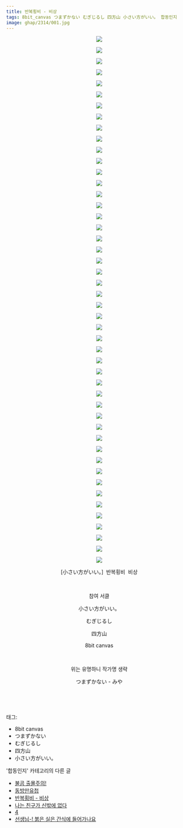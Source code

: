 ```yaml
---
title: 반복횡비 - 비상
tags: 8bit_canvas つまずかない むぎじるし 四方山 小さい方がいい。 합동인지
image: ghap/2314/001.jpg
---
```

<div class="article">
<p style="text-align: center; clear: none; float: none;"><img src="{{ site.nasurl }}/ghap/2314/001.jpg"/></p>
<p style="text-align: center; clear: none; float: none;"><img src="{{ site.nasurl }}/ghap/2314/002.jpg"/></p>
<p style="text-align: center; clear: none; float: none;"><img src="{{ site.nasurl }}/ghap/2314/003.jpg"/></p>
<p style="text-align: center; clear: none; float: none;"><img src="{{ site.nasurl }}/ghap/2314/004.jpg"/></p>
<p style="text-align: center; clear: none; float: none;"><img src="{{ site.nasurl }}/ghap/2314/005.jpg"/></p>
<p style="text-align: center; clear: none; float: none;"><img src="{{ site.nasurl }}/ghap/2314/006.jpg"/></p>
<p style="text-align: center; clear: none; float: none;"><img src="{{ site.nasurl }}/ghap/2314/007.jpg"/></p>
<p style="text-align: center; clear: none; float: none;"><img src="{{ site.nasurl }}/ghap/2314/008.jpg"/></p>
<p style="text-align: center; clear: none; float: none;"><img src="{{ site.nasurl }}/ghap/2314/009.jpg"/></p>
<p style="text-align: center; clear: none; float: none;"><img src="{{ site.nasurl }}/ghap/2314/010.jpg"/></p>
<p style="text-align: center; clear: none; float: none;"><img src="{{ site.nasurl }}/ghap/2314/011.jpg"/></p>
<p style="text-align: center; clear: none; float: none;"><img src="{{ site.nasurl }}/ghap/2314/012.jpg"/></p>
<p style="text-align: center; clear: none; float: none;"><img src="{{ site.nasurl }}/ghap/2314/013.jpg"/></p>
<p style="text-align: center; clear: none; float: none;"><img src="{{ site.nasurl }}/ghap/2314/014.jpg"/></p>
<p style="text-align: center; clear: none; float: none;"><img src="{{ site.nasurl }}/ghap/2314/015.jpg"/></p>
<p style="text-align: center; clear: none; float: none;"><img src="{{ site.nasurl }}/ghap/2314/016.jpg"/></p>
<p style="text-align: center; clear: none; float: none;"><img src="{{ site.nasurl }}/ghap/2314/017.jpg"/></p>
<p style="text-align: center; clear: none; float: none;"><img src="{{ site.nasurl }}/ghap/2314/018.jpg"/></p>
<p style="text-align: center; clear: none; float: none;"><img src="{{ site.nasurl }}/ghap/2314/019.jpg"/></p>
<p style="text-align: center; clear: none; float: none;"><img src="{{ site.nasurl }}/ghap/2314/020.jpg"/></p>
<p style="text-align: center; clear: none; float: none;"><img src="{{ site.nasurl }}/ghap/2314/021.jpg"/></p>
<p style="text-align: center; clear: none; float: none;"><img src="{{ site.nasurl }}/ghap/2314/022.jpg"/></p>
<p style="text-align: center; clear: none; float: none;"><img src="{{ site.nasurl }}/ghap/2314/023.jpg"/></p>
<p style="text-align: center; clear: none; float: none;"><img src="{{ site.nasurl }}/ghap/2314/024.jpg"/></p>
<p style="text-align: center; clear: none; float: none;"><img src="{{ site.nasurl }}/ghap/2314/025.jpg"/></p>
<p style="text-align: center; clear: none; float: none;"><img src="{{ site.nasurl }}/ghap/2314/026.jpg"/></p>
<p style="text-align: center; clear: none; float: none;"><img src="{{ site.nasurl }}/ghap/2314/027.jpg"/></p>
<p style="text-align: center; clear: none; float: none;"><img src="{{ site.nasurl }}/ghap/2314/028.jpg"/></p>
<p style="text-align: center; clear: none; float: none;"><img src="{{ site.nasurl }}/ghap/2314/029.jpg"/></p>
<p style="text-align: center; clear: none; float: none;"><img src="{{ site.nasurl }}/ghap/2314/030.jpg"/></p>
<p style="text-align: center; clear: none; float: none;"><img src="{{ site.nasurl }}/ghap/2314/031.jpg"/></p>
<p style="text-align: center; clear: none; float: none;"><img src="{{ site.nasurl }}/ghap/2314/032.jpg"/></p>
<p style="text-align: center; clear: none; float: none;"><img src="{{ site.nasurl }}/ghap/2314/033.jpg"/></p>
<p style="text-align: center; clear: none; float: none;"><img src="{{ site.nasurl }}/ghap/2314/034.jpg"/></p>
<p style="text-align: center; clear: none; float: none;"><img src="{{ site.nasurl }}/ghap/2314/035.jpg"/></p>
<p style="text-align: center; clear: none; float: none;"><img src="{{ site.nasurl }}/ghap/2314/036.jpg"/></p>
<p style="text-align: center; clear: none; float: none;"><img src="{{ site.nasurl }}/ghap/2314/037.jpg"/></p>
<p style="text-align: center; clear: none; float: none;"><img src="{{ site.nasurl }}/ghap/2314/038.jpg"/></p>
<p style="text-align: center; clear: none; float: none;"><img src="{{ site.nasurl }}/ghap/2314/039.jpg"/></p>
<p style="text-align: center; clear: none; float: none;"><img src="{{ site.nasurl }}/ghap/2314/040.jpg"/></p>
<p style="text-align: center; clear: none; float: none;"><img src="{{ site.nasurl }}/ghap/2314/041.jpg"/></p>
<p style="text-align: center; clear: none; float: none;"><img src="{{ site.nasurl }}/ghap/2314/042.jpg"/></p>
<p style="text-align: center; clear: none; float: none;"><img src="{{ site.nasurl }}/ghap/2314/043.jpg"/></p>
<p style="text-align: center; clear: none; float: none;"><img src="{{ site.nasurl }}/ghap/2314/044.jpg"/></p>
<p style="text-align: center; clear: none; float: none;"><img src="{{ site.nasurl }}/ghap/2314/045.jpg"/></p>
<p style="text-align: center; clear: none; float: none;"><img src="{{ site.nasurl }}/ghap/2314/046.jpg"/></p>
<p style="text-align: center; clear: none; float: none;"><img src="{{ site.nasurl }}/ghap/2314/047.jpg"/></p>
<p style="text-align: center; clear: none; float: none;"><img src="{{ site.nasurl }}/ghap/2314/048.jpg"/></p>
<p style="text-align: center; clear: none; float: none;">[小さい方がいい。]  반복횡비  비상</p>
<p style="text-align: center; clear: none; float: none;"><br/></p>
<p style="text-align: center; clear: none; float: none;">참여 서클</p>
<p style="text-align: center; clear: none; float: none;">小さい方がいい。</p>
<p style="text-align: center; clear: none; float: none;">むぎじるし</p>
<p style="text-align: center; clear: none; float: none;">四方山</p>
<p style="text-align: center; clear: none; float: none;">8bit canvas</p>
<p style="text-align: center; clear: none; float: none;"><br/></p>
<p style="text-align: center; clear: none; float: none;">위는 유명하니 작가명 생략</p>
<p style="text-align: center; clear: none; float: none;">つまずかない - みや</p>
<p style="text-align: center; clear: none; float: none;"><br/></p>
<p><br/></p>
</div><div class="tagTrail">
<p>태그: </p>
<ul>
<li>8bit canvas</li>
<li>つまずかない</li>
<li>むぎじるし</li>
<li>四方山</li>
<li>小さい方がいい。</li>
</ul>
</div><div class="another">
<p>'합동인지' 카테고리의 다른 글</p>
<ul>
<li><a href="/2016-09-25-ghap_2330">불곰 출몰주의!</a></li>
<li><a href="/2016-09-24-ghap_2319">동방만유첩</a></li>
<li><a href="/2016-09-23-ghap_2314">반복횡비 - 비상</a></li>
<li><a href="/2016-09-23-ghap_2302">나는 친구가 신밖에 없다</a></li>
<li><a href="/2016-09-22-ghap_2290">4</a></li>
<li><a href="/2016-09-22-ghap_2272">선생님-! 붉은 실은 간식에 들어가나요</a></li>
</ul>
</div><div class="cb_module cb_fluid">
<div class="cb_wrt cb_profile">
</div><!-- commentList close -->
</div>
